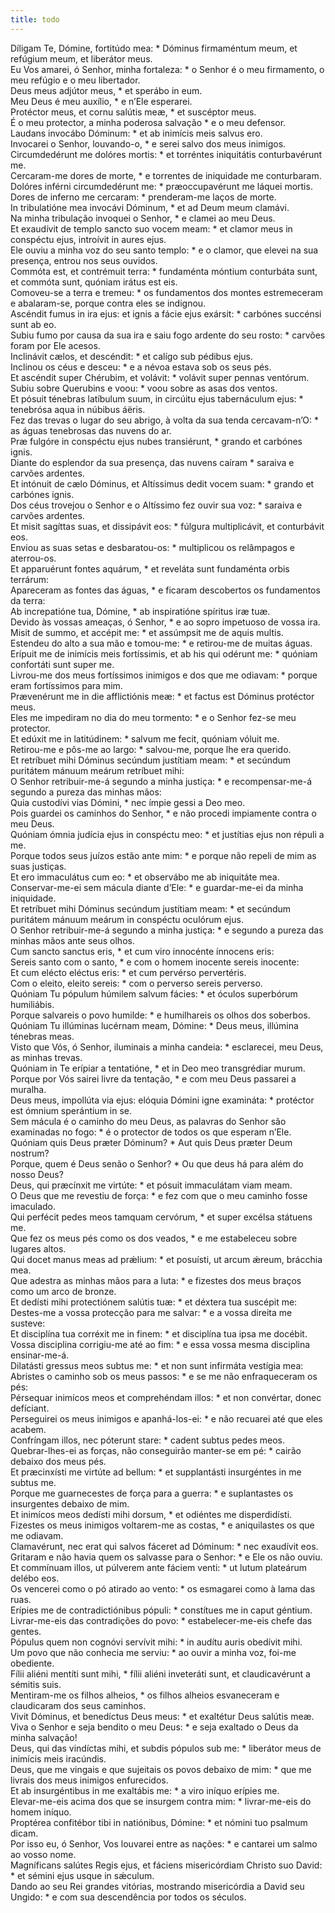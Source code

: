 ```yaml
---
title: todo
---
```

<div class="dropcap text-justify">Díligam Te, Dómine, fortitúdo mea: * Dóminus firmaméntum meum, et refúgium meum, et liberátor meus.</div>
<div class="dropcap text-justify">Eu Vos amarei, ó Senhor, minha fortaleza: * o Senhor é o meu firmamento, o meu refúgio e o meu libertador.</div>
<div class="text-justify">Deus meus adjútor meus, * et sperábo in eum.</div>
<div class="text-justify">Meu Deus é meu auxílio, * e n’Ele esperarei.</div>
<div class="text-justify">Protéctor meus, et cornu salútis meæ, * et suscéptor meus.</div>
<div class="text-justify">É o meu protector, a minha poderosa salvação * e o meu defensor.</div>
<div class="text-justify">Laudans invocábo Dóminum: * et ab inimícis meis salvus ero.</div>
<div class="text-justify">Invocarei o Senhor, louvando-o, * e serei salvo dos meus inimigos.</div>
<div class="text-justify">Circumdedérunt me dolóres mortis: * et torréntes iniquitátis conturbavérunt me.</div>
<div class="text-justify">Cercaram-me dores de morte, * e torrentes de iniquidade me conturbaram.</div>
<div class="text-justify">Dolóres inférni circumdedérunt me: * præoccupavérunt me láquei mortis.</div>
<div class="text-justify">Dores de inferno me cercaram: * prenderam-me laços de morte.</div>
<div class="text-justify">In tribulatióne mea invocávi Dóminum, * et ad Deum meum clamávi.</div>
<div class="text-justify">Na minha tribulação invoquei o Senhor, * e clamei ao meu Deus.</div>
<div class="text-justify">Et exaudívit de templo sancto suo vocem meam: * et clamor meus in conspéctu ejus, introívit in aures ejus.</div>
<div class="text-justify">Ele ouviu a minha voz do seu santo templo: * e o clamor, que elevei na sua presença, entrou nos seus ouvidos.</div>
<div class="text-justify">Commóta est, et contrémuit terra: * fundaménta móntium conturbáta sunt, et commóta sunt, quóniam irátus est eis.</div>
<div class="text-justify">Comoveu-se a terra e tremeu: * os fundamentos dos montes estremeceram e abalaram-se, porque contra eles se indignou.</div>
<div class="text-justify">Ascéndit fumus in ira ejus: et ignis a fácie ejus exársit: * carbónes succénsi sunt ab eo.</div>
<div class="text-justify">Subiu fumo por causa da sua ira e saiu fogo ardente do seu rosto: * carvões foram por Ele acesos.</div>
<div class="text-justify">Inclinávit cælos, et descéndit: * et calígo sub pédibus ejus.</div>
<div class="text-justify">Inclinou os céus e desceu: * e a névoa estava sob os seus pés.</div>
<div class="text-justify">Et ascéndit super Chérubim, et volávit: * volávit super pennas ventórum.</div>
<div class="text-justify">Subiu sobre Querubins e voou: * voou sobre as asas dos ventos.</div>
<div class="text-justify">Et pósuit ténebras latíbulum suum, in circúitu ejus tabernáculum ejus: * tenebrósa aqua in núbibus áëris.</div>
<div class="text-justify">Fez das trevas o lugar do seu abrigo, à volta da sua tenda cercavam-n’O: * as águas tenebrosas das nuvens do ar.</div>
<div class="text-justify">Præ fulgóre in conspéctu ejus nubes transiérunt, * grando et carbónes ignis.</div>
<div class="text-justify">Diante do esplendor da sua presença, das nuvens caíram * saraiva e carvões ardentes.</div>
<div class="text-justify">Et intónuit de cælo Dóminus, et Altíssimus dedit vocem suam: * grando et carbónes ignis.</div>
<div class="text-justify">Dos céus trovejou o Senhor e o Altíssimo fez ouvir sua voz: * saraiva e carvões ardentes.</div>
<div class="text-justify">Et misit sagíttas suas, et dissipávit eos: * fúlgura multiplicávit, et conturbávit eos.</div>
<div class="text-justify">Enviou as suas setas e desbaratou-os: * multiplicou os relâmpagos e aterrou-os.</div>
<div class="text-justify">Et apparuérunt fontes aquárum, * et reveláta sunt fundaménta orbis terrárum:</div>
<div class="text-justify">Apareceram as fontes das águas, * e ficaram descobertos os fundamentos da terra:</div>
<div class="text-justify">Ab increpatióne tua, Dómine, * ab inspiratióne spíritus iræ tuæ.</div>
<div class="text-justify">Devido às vossas ameaças, ó Senhor, * e ao sopro impetuoso de vossa ira.</div>
<div class="text-justify">Misit de summo, et accépit me: * et assúmpsit me de aquis multis.</div>
<div class="text-justify">Estendeu do alto a sua mão e tomou-me: * e retirou-me de muitas águas.</div>
<div class="text-justify">Erípuit me de inimícis meis fortíssimis, et ab his qui odérunt me: * quóniam confortáti sunt super me.</div>
<div class="text-justify">Livrou-me dos meus fortíssimos inimigos e dos que me odiavam: * porque eram fortíssimos para mim.</div>
<div class="text-justify">Prævenérunt me in die afflictiónis meæ: * et factus est Dóminus protéctor meus.</div>
<div class="text-justify">Eles me impediram no dia do meu tormento: * e o Senhor fez-se meu protector.</div>
<div class="text-justify">Et edúxit me in latitúdinem: * salvum me fecit, quóniam vóluit me.</div>
<div class="text-justify">Retirou-me e pôs-me ao largo: * salvou-me, porque lhe era querido.</div>
<div class="text-justify">Et retríbuet mihi Dóminus secúndum justítiam meam: * et secúndum puritátem mánuum meárum retríbuet mihi:</div>
<div class="text-justify">O Senhor retribuir-me-á segundo a minha justiça: * e recompensar-me-á segundo a pureza das minhas mãos:</div>
<div class="text-justify">Quia custodívi vias Dómini, * nec ímpie gessi a Deo meo.</div>
<div class="text-justify">Pois guardei os caminhos do Senhor, * e não procedi impiamente contra o meu Deus.</div>
<div class="text-justify">Quóniam ómnia judícia ejus in conspéctu meo: * et justítias ejus non répuli a me.</div>
<div class="text-justify">Porque todos seus juízos estão ante mim: * e porque não repeli de mim as suas justiças.</div>
<div class="text-justify">Et ero immaculátus cum eo: * et observábo me ab iniquitáte mea.</div>
<div class="text-justify">Conservar-me-ei sem mácula diante d’Ele: * e guardar-me-ei da minha iniquidade.</div>
<div class="text-justify">Et retríbuet mihi Dóminus secúndum justítiam meam: * et secúndum puritátem mánuum meárum in conspéctu oculórum ejus.</div>
<div class="text-justify">O Senhor retribuir-me-á segundo a minha justiça: * e segundo a pureza das minhas mãos ante seus olhos.</div>
<div class="text-justify">Cum sancto sanctus eris, * et cum viro innocénte ínnocens eris:</div>
<div class="text-justify">Sereis santo com o santo, * e com o homem inocente sereis inocente:</div>
<div class="text-justify">Et cum elécto eléctus eris: * et cum pervérso pervertéris.</div>
<div class="text-justify">Com o eleito, eleito sereis: * com o perverso sereis perverso.</div>
<div class="text-justify">Quóniam Tu pópulum húmilem salvum fácies: * et óculos superbórum humiliábis.</div>
<div class="text-justify">Porque salvareis o povo humilde: * e humilhareis os olhos dos soberbos.</div>
<div class="text-justify">Quóniam Tu illúminas lucérnam meam, Dómine: * Deus meus, illúmina ténebras meas.</div>
<div class="text-justify">Visto que Vós, ó Senhor, iluminais a minha candeia: * esclarecei, meu Deus, as minhas trevas.</div>
<div class="text-justify">Quóniam in Te erípiar a tentatióne, * et in Deo meo transgrédiar murum.</div>
<div class="text-justify">Porque por Vós sairei livre da tentação, * e com meu Deus passarei a muralha.</div>
<div class="text-justify">Deus meus, impollúta via ejus: elóquia Dómini igne examináta: * protéctor est ómnium sperántium in se.</div>
<div class="text-justify">Sem mácula é o caminho do meu Deus, as palavras do Senhor são examinadas no fogo: * é o protector de todos os que esperam n’Ele.</div>
<div class="text-justify">Quóniam quis Deus præter Dóminum? * Aut quis Deus præter Deum nostrum?</div>
<div class="text-justify">Porque, quem é Deus senão o Senhor? * Ou que deus há para além do nosso Deus?</div>
<div class="text-justify">Deus, qui præcínxit me virtúte: * et pósuit immaculátam viam meam.</div>
<div class="text-justify">O Deus que me revestiu de força: * e fez com que o meu caminho fosse imaculado.</div>
<div class="text-justify">Qui perfécit pedes meos tamquam cervórum, * et super excélsa státuens me.</div>
<div class="text-justify">Que fez os meus pés como os dos veados, * e me estabeleceu sobre lugares altos.</div>
<div class="text-justify">Qui docet manus meas ad prǽlium: * et posuísti, ut arcum ǽreum, brácchia mea.</div>
<div class="text-justify">Que adestra as minhas mãos para a luta: * e fizestes dos meus braços como um arco de bronze.</div>
<div class="text-justify">Et dedísti mihi protectiónem salútis tuæ: * et déxtera tua suscépit me:</div>
<div class="text-justify">Destes-me a vossa protecção para me salvar: * e a vossa direita me susteve:</div>
<div class="text-justify">Et disciplína tua corréxit me in finem: * et disciplína tua ipsa me docébit.</div>
<div class="text-justify">Vossa disciplina corrigiu-me até ao fim: * e essa vossa mesma disciplina ensinar-me-á.</div>
<div class="text-justify">Dilatásti gressus meos subtus me: * et non sunt infirmáta vestígia mea:</div>
<div class="text-justify">Abristes o caminho sob os meus passos: * e se me não enfraqueceram os pés:</div>
<div class="text-justify">Pérsequar inimícos meos et comprehéndam illos: * et non convértar, donec defíciant.</div>
<div class="text-justify">Perseguirei os meus inimigos e apanhá-los-ei: * e não recuarei até que eles acabem.</div>
<div class="text-justify">Confríngam illos, nec póterunt stare: * cadent subtus pedes meos.</div>
<div class="text-justify">Quebrar-lhes-ei as forças, não conseguirão manter-se em pé: * cairão debaixo dos meus pés.</div>
<div class="text-justify">Et præcinxísti me virtúte ad bellum: * et supplantásti insurgéntes in me subtus me.</div>
<div class="text-justify">Porque me guarnecestes de força para a guerra: * e suplantastes os insurgentes debaixo de mim.</div>
<div class="text-justify">Et inimícos meos dedísti mihi dorsum, * et odiéntes me disperdidísti.</div>
<div class="text-justify">Fizestes os meus inimigos voltarem-me as costas, * e aniquilastes os que me odiavam.</div>
<div class="text-justify">Clamavérunt, nec erat qui salvos fáceret ad Dóminum: * nec exaudívit eos.</div>
<div class="text-justify">Gritaram e não havia quem os salvasse para o Senhor: * e Ele os não ouviu.</div>
<div class="text-justify">Et commínuam illos, ut púlverem ante fáciem venti: * ut lutum plateárum delébo eos.</div>
<div class="text-justify">Os vencerei como o pó atirado ao vento: * os esmagarei como à lama das ruas.</div>
<div class="text-justify">Erípies me de contradictiónibus pópuli: * constítues me in caput géntium.</div>
<div class="text-justify">Livrar-me-eis das contradições do povo: * estabelecer-me-eis chefe das gentes.</div>
<div class="text-justify">Pópulus quem non cognóvi servívit mihi: * in audítu auris obedívit mihi.</div>
<div class="text-justify">Um povo que não conhecia me serviu: * ao ouvir a minha voz, foi-me obediente.</div>
<div class="text-justify">Fílii aliéni mentíti sunt mihi, * fílii aliéni inveteráti sunt, et claudicavérunt a sémitis suis.</div>
<div class="text-justify">Mentiram-me os filhos alheios, * os filhos alheios esvaneceram e claudicaram dos seus caminhos.</div>
<div class="text-justify">Vivit Dóminus, et benedíctus Deus meus: * et exaltétur Deus salútis meæ.</div>
<div class="text-justify">Viva o Senhor e seja bendito o meu Deus: * e seja exaltado o Deus da minha salvação!</div>
<div class="text-justify">Deus, qui das vindíctas mihi, et subdis pópulos sub me: * liberátor meus de inimícis meis iracúndis.</div>
<div class="text-justify">Deus, que me vingais e que sujeitais os povos debaixo de mim: * que me livrais dos meus inimigos enfurecidos.</div>
<div class="text-justify">Et ab insurgéntibus in me exaltábis me: * a viro iníquo erípies me.</div>
<div class="text-justify">Elevar-me-eis acima dos que se insurgem contra mim: * livrar-me-eis do homem iníquo.</div>
<div class="text-justify">Proptérea confitébor tibi in natiónibus, Dómine: * et nómini tuo psalmum dicam.</div>
<div class="text-justify">Por isso eu, ó Senhor, Vos louvarei entre as nações: * e cantarei um salmo ao vosso nome.</div>
<div class="text-justify">Magníficans salútes Regis ejus, et fáciens misericórdiam Christo suo David: * et sémini ejus usque in sǽculum.</div>
<div class="text-justify">Dando ao seu Rei grandes vitórias, mostrando misericórdia a David seu Ungido: * e com sua descendência por todos os séculos.</div>
